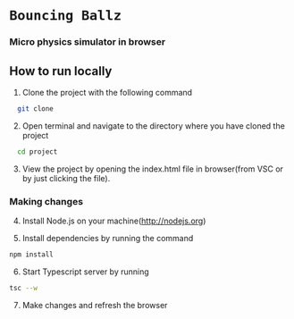 # `Bouncing Ballz`

### Micro physics simulator in browser

## How to run locally 

1. Clone the project with the following command
```bash 
  git clone 
```
2. Open terminal and navigate to the directory where you have cloned the project
```bash
  cd project
```

3. View the project by opening the index.html file in browser(from VSC or by just clicking the file).

### Making changes

4. Install Node.js on your machine(http://nodejs.org)

5. Install dependencies by running the command
```bash
npm install
```

6. Start Typescript server by running
```bash
tsc --w
```

7. Make changes and refresh the browser

